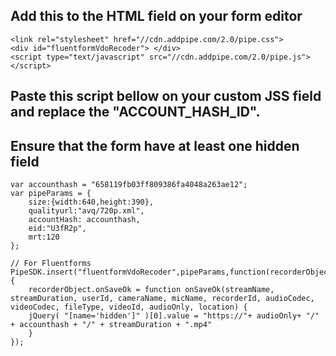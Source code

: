 ## Add this to the HTML field on your form editor
```
<link rel="stylesheet" href="//cdn.addpipe.com/2.0/pipe.css">
<div id="fluentformVdoRecoder"> </div>
<script type="text/javascript" src="//cdn.addpipe.com/2.0/pipe.js"></script>

```
## Paste this script bellow on your custom JSS field and replace the "ACCOUNT_HASH_ID". 
## Ensure that the form have at least one hidden field 
```
var accounthash = "658119fb03ff809386fa4048a263ae12";
var pipeParams = {
    size:{width:640,height:390}, 
    qualityurl:"avq/720p.xml", 
    accountHash: accounthash, 
    eid:"U3fR2p", 
    mrt:120
};

// For Fluentforms
PipeSDK.insert("fluentformVdoRecoder",pipeParams,function(recorderObject){
    recorderObject.onSaveOk = function onSaveOk(streamName, streamDuration, userId, cameraName, micName, recorderId, audioCodec, videoCodec, fileType, videoId, audioOnly, location) {
	jQuery( "[name='hidden']" )[0].value = "https://"+ audioOnly+ "/" + accounthash + "/" + streamDuration + ".mp4"
    }
});
```
